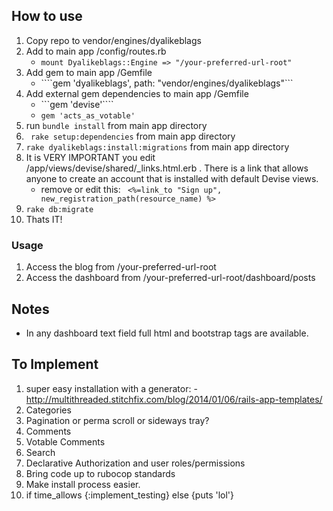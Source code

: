 ## How to use

1. Copy repo to vendor/engines/dyalikeblags
2. Add to main app /config/routes.rb
	* ```mount Dyalikeblags::Engine => "/your-preferred-url-root"```
3. Add gem to main app /Gemfile
	* ````gem 'dyalikeblags', path: "vendor/engines/dyalikeblags"```
4. Add external gem dependencies to main app /Gemfile
	* ```gem 'devise'````
	* ```gem 'acts_as_votable'```
5. run ```bundle install``` from main app directory
6. ``` rake setup:dependencies``` from main app directory
7. ```rake dyalikeblags:install:migrations``` from main app directory
8. It is VERY IMPORTANT you edit /app/views/devise/shared/_links.html.erb . There is a link that allows anyone to create an account that is installed with default Devise views.
	* remove or edit this: ``` <%=link_to "Sign up", new_registration_path(resource_name) %>```
9. ``` rake db:migrate ```
10. Thats IT!  


### Usage
1. Access the blog from /your-preferred-url-root
2. Access the dashboard from /your-preferred-url-root/dashboard/posts


## Notes
* In any dashboard text field full html and bootstrap tags are available.



## To Implement
1. super easy installation with a generator:
-http://multithreaded.stitchfix.com/blog/2014/01/06/rails-app-templates/
1. Categories
2. Pagination or perma scroll or sideways tray?
3. Comments
4. Votable Comments
5. Search
6. Declarative Authorization and user roles/permissions
7. Bring code up to rubocop standards
8. Make install process easier.
6. if time_allows {:implement_testing} else {puts 'lol'}





